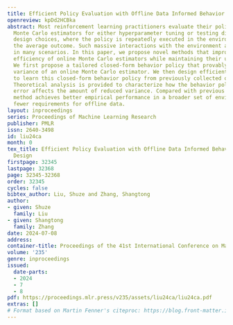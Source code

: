 ```yaml
---
title: Efficient Policy Evaluation with Offline Data Informed Behavior Policy Design
openreview: kpDd2HCBka
abstract: Most reinforcement learning practitioners evaluate their policies with online
  Monte Carlo estimators for either hyperparameter tuning or testing different algorithmic
  design choices, where the policy is repeatedly executed in the environment to get
  the average outcome. Such massive interactions with the environment are prohibitive
  in many scenarios. In this paper, we propose novel methods that improve the data
  efficiency of online Monte Carlo estimators while maintaining their unbiasedness.
  We first propose a tailored closed-form behavior policy that provably reduces the
  variance of an online Monte Carlo estimator. We then design efficient algorithms
  to learn this closed-form behavior policy from previously collected offline data.
  Theoretical analysis is provided to characterize how the behavior policy learning
  error affects the amount of reduced variance. Compared with previous works, our
  method achieves better empirical performance in a broader set of environments, with
  fewer requirements for offline data.
layout: inproceedings
series: Proceedings of Machine Learning Research
publisher: PMLR
issn: 2640-3498
id: liu24ca
month: 0
tex_title: Efficient Policy Evaluation with Offline Data Informed Behavior Policy
  Design
firstpage: 32345
lastpage: 32368
page: 32345-32368
order: 32345
cycles: false
bibtex_author: Liu, Shuze and Zhang, Shangtong
author:
- given: Shuze
  family: Liu
- given: Shangtong
  family: Zhang
date: 2024-07-08
address:
container-title: Proceedings of the 41st International Conference on Machine Learning
volume: '235'
genre: inproceedings
issued:
  date-parts:
  - 2024
  - 7
  - 8
pdf: https://proceedings.mlr.press/v235/assets/liu24ca/liu24ca.pdf
extras: []
# Format based on Martin Fenner's citeproc: https://blog.front-matter.io/posts/citeproc-yaml-for-bibliographies/
---
```

